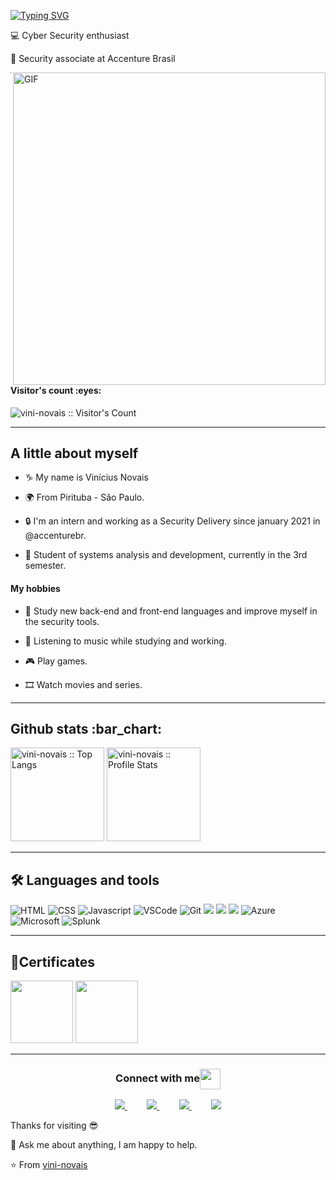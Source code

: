 [![Typing SVG](https://readme-typing-svg.herokuapp.com?color=F7D300&lines=Hello+world!+I'm+Vin%C3%ADcius+Novais!;And+I'm+passionate+about+technology)](https://git.io/typing-svg)
<p>💻 Cyber Security enthusiast </p>
<p>🤵 Security associate at Accenture Brasil </p>

<img align="right" alt="GIF" src="https://cdn-images-1.medium.com/max/800/0*ZnNHGO20RCbUGatL.gif" width="500"/>
  
  **********
  
  <h4 align="left">Visitor's count :eyes:</h4>
  <p align="left"><img src="https://profile-counter.glitch.me/vini-novais/count.svg" alt="vini-novais :: Visitor's Count" /></p>
  
  **********
  
  <h2 align="left"> A little about myself </h2>
  
- <p>♑ My name is Vinícius Novais </p>
- <p>🌍 From Pirituba - São Paulo.</p>
- <p>🔒 I'm an intern and working as a Security Delivery since january 2021 in @accenturebr.</p>
- <p>📕 Student of systems analysis and development, currently in the 3rd semester.</p>


<h4 align="left"> My hobbies </h4>
  
- <p>📘 Study new back-end and front-end languages and improve myself in the security tools.</p>
- <p>🎵 Listening to music while studying and working.</p>
- <p>🎮 Play games. </p>
- <p>🎞  Watch movies and series. </p>


**********

<div align="left">
  <h2 align="left">Github stats :bar_chart:</h2>
<img height="150em" src="https://github-readme-stats.vercel.app/api/top-langs/?username=vini-novais&langs_count=10&theme=tokyonight&layout=compact" alt="vini-novais :: Top Langs"/>
<img height="150em" src="https://github-readme-stats.vercel.app/api?username=vini-novais&show_icons=true&theme=synthwave" alt="vini-novais :: Profile Stats"
[![GitHub Streak](http://github-readme-streak-stats.herokuapp.com?user=vini-novais&theme=dracula&hide_border=true)](https://git.io/streak-stats)

</div>

**********
  
<h2 align="left">🛠️ Languages and tools</h2>

![HTML](https://img.shields.io/badge/html%20-%23E34F26.svg?&style=for-the-badge&logo=html5&logoColor=white)
![CSS](https://img.shields.io/badge/css%20-%231572B6.svg?&style=for-the-badge&logo=css3&logoColor=white)
![Javascript](https://img.shields.io/badge/-Javascript-ffb400?style=for-the-badge&logo=javascript&logoColor=ffff3f)
![VSCode](https://img.shields.io/badge/-vscode-00a8e8?style=for-the-badge&logo=visual-studio-code)
![Git](https://img.shields.io/badge/git%20-%23F05033.svg?&style=for-the-badge&logo=git&logoColor=white)
    <img src="https://img.shields.io/badge/Java-ED8B00?style=for-the-badge&logo=java&logoColor=white">
    <img src="https://img.shields.io/badge/Amazon_AWS-232F3E?style=for-the-badge&logo=amazon-aws&logoColor=white">
    <img src="https://img.shields.io/badge/MySQL-00000F?style=for-the-badge&logo=mysql&logoColor=white">
    <img alt="Azure" src="https://img.shields.io/badge/azure-%230072C6.svg?style=for-the-badge&logo=azure-devops&logoColor=white"/>
![Microsoft](https://img.shields.io/badge/Microsoft-0078D4?style=for-the-badge&logo=microsoft&logoColor=white)
![Splunk](https://img.shields.io/badge/splunk-%23000000.svg?style=for-the-badge&logo=splunk&logoColor=white)  

  
**********
  
<h2 align="left">📃Certificates</h2>
 
 <img src="https://www.green.com.br/site/wp-content/uploads/2021/03/sc900.png" height="100px">
 <img src="https://d24s38jd6z1bka.cloudfront.net/upload/images/banner/69510-image.png" height="100px">
  
**********
  
<div>
  <h3 align="center">Connect with me<img align="center" src="https://github.com/rajput2107/rajput2107/blob/master/Assets/Handshake.gif" height="33px" /></h3> 
</div>
<p align="center">
    <a href="https://github.com/vini-novais">
        <img  src="https://img.shields.io/badge/github-%23100000.svg?&style=for-the-badge&logo=github&logoColor=white&link=mailto:https://github.com/vini-novais">
    </a>
    &nbsp;&nbsp;&nbsp;&nbsp;&nbsp;&nbsp;&nbsp;
    <a href="mailto:novais.19988@gmail.com">
        <img src="https://img.shields.io/badge/gmail-D14836?&style=for-the-badge&logo=gmail&logoColor=white&link=mailto:novais.19988@gmail.com">
    </a>
    &nbsp;&nbsp;&nbsp;&nbsp;&nbsp;&nbsp;&nbsp;
    <a href="https://www.linkedin.com/in/vinicius-novais98/">
        <img src="https://img.shields.io/badge/linkedin-%230077B5.svg?&style=for-the-badge&logo=linkedin&logoColor=white&link=mailto:https://www.linkedin.com/in/vinicius-novais-09067b203/">
    </a>
   &nbsp;&nbsp;&nbsp;&nbsp;&nbsp;&nbsp;&nbsp;
    <a href="https://www.instagram.com/novaizera/">
      <img src="https://img.shields.io/badge/Instagram-E4405F?style=for-the-badge&logo=instagram&logoColor=white&link=mailto:https://www.instagram.com/novaizera/">
    </a>
</p>

  <p> Thanks for visiting 😎 </p>
  <p>💬 Ask me about anything, I am happy to help. </p>

⭐️ From [vini-novais](https://github.com/vini-novais)

